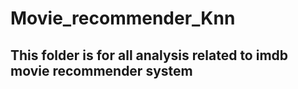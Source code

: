 # Movie_recommender_Knn
## This folder is for all analysis related to imdb movie recommender system
